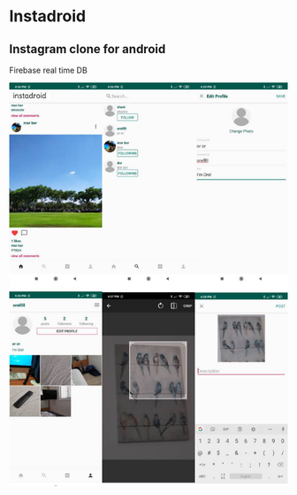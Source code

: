 # Instadroid
## Instagram clone for android

Firebase real time DB


![Home screen](screenshots/insta_screenshots.jpg)
